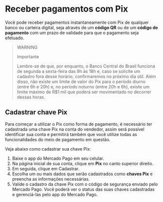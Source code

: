 # Receber pagamentos com Pix

Você pode receber pagamentos instantaneamente com Pix de qualquer banco ou carteira digital, seja através de um **código QR** ou de um **código de pagamento** com um prazo de validade para que o pagamento seja efetuado.

> WARNING
>
> Importante
>
> Lembre-se de que, por enquanto, o Banco Central do Brasil funciona de segunda a sexta-feira das 9h às 18h e, caso se solicite um cadastro fora desse horário, confirmaremos no próximo dia útil. Além disso, não existe um limite de valor do Pix para o período diurno (entre 6h e 20h) e, no período noturno (entre 20h e 6h), existe um limite máximo de R$1 mil que poderá ser movimentado no decorrer dessas horas.

## Cadastrar chave Pix

Para começar a utilizar o Pix como forma de pagamento, é necessário ter cadastrada uma chave Pix na conta do vendedor, assim será possível identificar sua conta e permitirá também que você utilize todas as funcionalidades do meio de pagamento em questão. 

Veja abaixo como cadastrar sua chave Pix:

1. Baixe o app do Mercado Pago em seu celular.
2. Na página inicial de sua conta, clique em **Pix** no canto superior direito.
3. Em seguida, clique em Cadastrar.
4. Escolha um ou mais dados que serão cadastrados como **chaves Pix** e preencha as informações necessárias. 
5. Valide o cadastro da chave Pix com o código de segurança enviado pelo Mercado Pago. Você poderá ver o status das suas chaves cadastradas e gerenciá-las pelo app do Mercado Pago.
